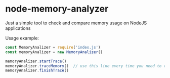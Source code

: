 # node-memory-analyzer

Just a simple tool to check and compare memory usage on NodeJS applications

Usage example:

```js
const MemoryAnalizer = require('index.js')
const memoryAnalizer = new MemoryAnalizer()

memoryAnalizer.startTrace()
memoryAnalizer.traceMemory()  // use this line every time you need to check the memory
memoryAnalizer.finishTrace()
```
